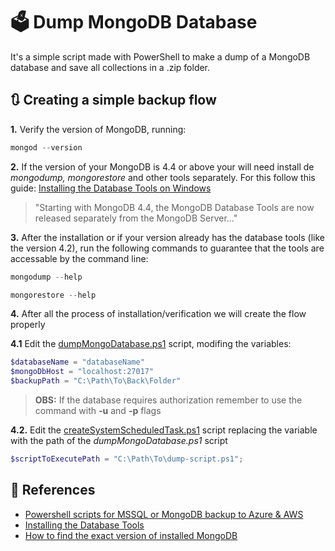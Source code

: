 # :ballot_box: Dump MongoDB Database

It's a simple script made with PowerShell to make a dump of a MongoDB database and save all collections in a .zip folder.

## :arrows_clockwise: Creating a simple backup flow

__1.__ Verify the version of MongoDB, running:
```powershell
mongod --version
```

__2.__ If the version of your MongoDB is 4.4 or above your will need install de _mongodump, mongorestore_ and other tools separately. For this follow this guide: [Installing the Database Tools on Windows](https://docs.mongodb.com/database-tools/installation/installation-windows/)
> "Starting with MongoDB 4.4, the MongoDB Database Tools are now released separately from the MongoDB Server..."

__3.__ After the installation or if your version already has the database tools (like the version 4.2), run the following commands to guarantee that the tools are accessable by the command line:
```powershell
mongodump --help
```
```powershell
mongorestore --help
```

__4.__ After all the process of installation/verification we will create the flow properly

  __4.1__ Edit the [dumpMongoDatabase.ps1](https://github.com/pferreirafabricio/powerShell-dumpMongoDB/blob/main/dumpMongoDatabase.ps1) script, modifing the variables:
  ```powershell
  $databaseName = "databaseName"
  $mongoDbHost = "localhost:27017"
  $backupPath = "C:\Path\To\Back\Folder"
  ```
  > __OBS:__ If the database requires authorization remember to use the command with __-u__ and __-p__ flags
  
  __4.2.__ Edit the [createSystemScheduledTask.ps1](https://github.com/pferreirafabricio/powerShell-dumpMongoDB/blob/main/createSystemScheduledTask.ps1) script replacing the variable with the path of the _dumpMongoDatabase.ps1_ script
   ```powershell
  $scriptToExecutePath = "C:\Path\To\dump-script.ps1";
  ```

## :page_with_curl: References

- [Powershell scripts for MSSQL or MongoDB backup to Azure & AWS](https://piotrgankiewicz.com/2016/05/03/powershell-scripts-for-mssql-or-mongodb-backup-to-azure-aws/)
- [Installing the Database Tools](https://docs.mongodb.com/database-tools/installation/installation/)
- [How to find the exact version of installed MongoDB](https://stackoverflow.com/questions/38160412/how-to-find-the-exact-version-of-installed-mongodb#:~:text=To%20check%20mongodb%20version%20use%20the%20mongod%20command%20with%20%2D%2Dversion%20option.)
